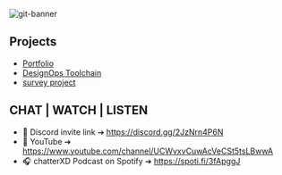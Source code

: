 ![git-banner](https://user-images.githubusercontent.com/87709880/196432069-cb52ef23-c016-46e1-bf62-436172a9bc7c.png)

## Projects

- [Portfolio](https://labxd.com)
- [DesignOps Toolchain](https://motifxd.com)
- [survey project](https://surveyxd.com)

## CHAT | WATCH | LISTEN

- 📱 Discord invite link ➔ https://discord.gg/2JzNrn4P6N 
- 🎥 YouTube ➔ https://www.youtube.com/channel/UCWvxvCuwAcVeCSt5tsLBwwA
- 🎧 chatterXD Podcast on Spotify ➔ https://spoti.fi/3fApggJ
